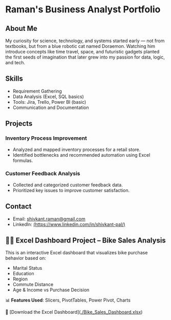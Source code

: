 # Raman's Business Analyst Portfolio

## About Me  
My curiosity for science, technology, and systems started early — not from textbooks, but from a blue robotic cat named Doraemon. Watching him introduce concepts like time travel, space, and futuristic gadgets planted the first seeds of imagination that later grew into my passion for data, logic, and tech.

## Skills  
- Requirement Gathering  
- Data Analysis (Excel, SQL basics)  
- Tools: Jira, Trello, Power BI (basic)  
- Communication and Documentation  

## Projects  
### Inventory Process Improvement  
- Analyzed and mapped inventory processes for a retail store.  
- Identified bottlenecks and recommended automation using Excel formulas.  

### Customer Feedback Analysis  
- Collected and categorized customer feedback data.  
- Prioritized key issues to improve customer satisfaction.

## Contact  
- Email: shivkant.raman@gmail.com  
- LinkedIn: [(https://www.linkedin.com/in/shivkant-pal/)](https://www.linkedin.com/in/shivkant-pal/)

## 🚴‍♂️ Excel Dashboard Project – Bike Sales Analysis

This is an interactive Excel dashboard that visualizes bike purchase behavior based on:
- Marital Status
- Education
- Region
- Commute Distance
- Age & Income vs Purchase Decision

📊 **Features Used**: Slicers, PivotTables, Power Pivot, Charts

📁 [Download the Excel Dashboard]([./Bike_Sales_Dashboard.xlsx](https://github.com/itsDEDICATE/Raman.github.io/raw/main/Bike_Sales_Dashboard.xlsx
))

